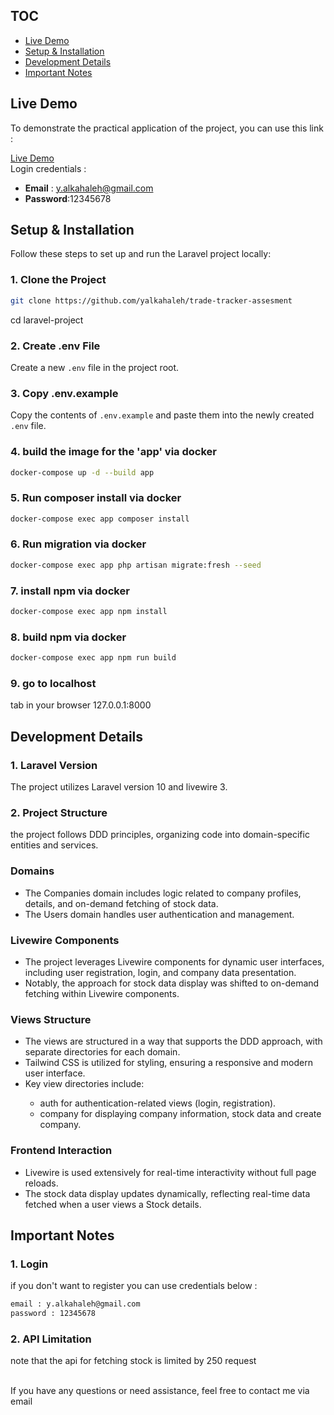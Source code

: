 ## TOC
- [Live Demo](#live-demo)
- [Setup & Installation](#setup--installation)
- [Development Details](#development-details)
- [Important Notes](#important-notes)

## Live Demo
To demonstrate the practical application of the project, you can use this link :

[Live Demo](https://assessment.elite-it-team.com)
<br>
Login credentials :
- **Email** : y.alkahaleh@gmail.com
- **Password**:12345678

## Setup & Installation

Follow these steps to set up and run the Laravel project locally:
### 1. Clone the Project

```bash
git clone https://github.com/yalkahaleh/trade-tracker-assesment
```
cd laravel-project

### 2. Create .env File

Create a new `.env` file in the project root.

### 3. Copy .env.example

Copy the contents of `.env.example` and paste them into the newly created `.env` file.

### 4. build the image for the 'app' via docker

```bash
docker-compose up -d --build app
```

### 5. Run composer install via docker

```bash
docker-compose exec app composer install
```

### 6. Run migration via docker

```bash
docker-compose exec app php artisan migrate:fresh --seed
```

### 7. install npm via docker

```bash
docker-compose exec app npm install
```

### 8. build npm via docker

```bash
docker-compose exec app npm run build
```

### 9. go to localhost
tab in your browser 127.0.0.1:8000

## Development Details

### 1. Laravel Version
The project utilizes Laravel version 10 and livewire 3.

### 2. Project Structure
the project follows DDD principles, organizing code into domain-specific entities and services.
### Domains
<ul>
<li>The Companies domain includes logic related to company profiles, details, and on-demand fetching of stock data.</li>
<li>The Users domain handles user authentication and management.</li>
</ul>

### Livewire Components
<ul>
<li>
The project leverages Livewire components for dynamic user interfaces, including user registration, login, and company data presentation.
</li>
<li>Notably, the approach for stock data display was shifted to on-demand fetching within Livewire components.</li>
</ul>

### Views Structure

<ul>
<li>The views are structured in a way that supports the DDD approach, with separate directories for each domain.</li>
<li>Tailwind CSS is utilized for styling, ensuring a responsive and modern user interface.</li>
<li>Key view directories include:</li>
<ul>
<li>auth for authentication-related views (login, registration).
</li>
<li>company for displaying company information, stock data and create company.
</li>
</ul>
</ul>

### Frontend Interaction
<ul>
<li>Livewire is used extensively for real-time interactivity without full page reloads.
</li>
<li>The stock data display updates dynamically, reflecting real-time data fetched when a user views a Stock details.</li>
</ul>

## Important Notes

### 1. Login
if you don't want to register
you can use credentials below :
```bash
email : y.alkahaleh@gmail.com
password : 12345678
```

### 2. API Limitation
note that the api for fetching stock is limited by 250 request

<br>
If you have any questions or need assistance, feel free to contact me via email
